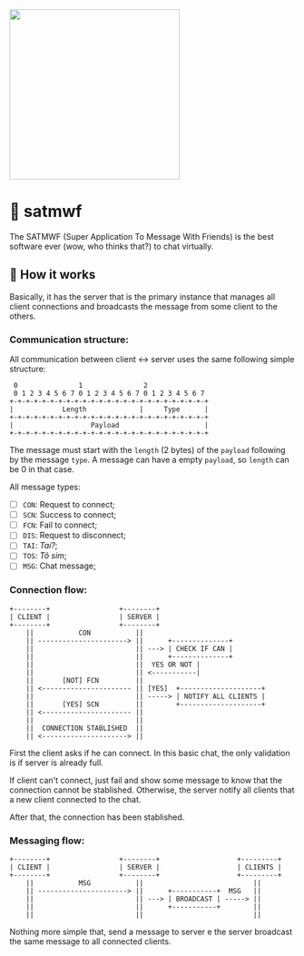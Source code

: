 <img src=".github/typing.gif" width="300">

# 🏮 satmwf

The SATMWF (Super Application To Message With Friends) is the best software ever 
(wow, who thinks that?) to chat virtually.

## 🏑 How it works

Basically, it has the server that is the primary instance that manages all client 
connections and broadcasts the message from some client to the others.

### Communication structure:

All communication between client <-> server uses the same following simple structure:

```
 0               1               2              
 0 1 2 3 4 5 6 7 0 1 2 3 4 5 6 7 0 1 2 3 4 5 6 7
+-+-+-+-+-+-+-+-+-+-+-+-+-+-+-+-+-+-+-+-+-+-+-+-+
|            Length             |     Type      |
+-+-+-+-+-+-+-+-+-+-+-+-+-+-+-+-+-+-+-+-+-+-+-+-+
|                   Payload                     |
+-+-+-+-+-+-+-+-+-+-+-+-+-+-+-+-+-+-+-+-+-+-+-+-+
```

The message must start with the `length` (2 bytes) of the `payload` following by 
the message `type`. A message can have a empty `payload`, so `length` can be 0 in 
that case.

All message types:

- [ ] `CON`: Request to connect;
- [ ] `SCN`: Success to connect;
- [ ] `FCN`: Fail to connect;
- [ ] `DIS`: Request to disconnect;
- [ ] `TAI`: _Taí?_;
- [ ] `TOS`: _Tô sim_;
- [ ] `MSG`: Chat message;

### Connection flow:

```
+--------+                 +--------+
| CLIENT |                 | SERVER |
+--------+                 +--------+
    ||           CON           ||
    || ----------------------> ||      +--------------+
    ||                         || ---> | CHECK IF CAN |
    ||                         ||      +--------------+
    ||                         ||  YES OR NOT |
    ||                         || <-----------|
    ||       [NOT] FCN         ||
    || <---------------------- || [YES]  +--------------------+
    ||                         || -----> | NOTIFY ALL CLIENTS |
    ||       [YES] SCN         ||        +--------------------+
    || <---------------------- ||
    ||                         ||
    ||  CONNECTION STABLISHED  ||
    || <---------------------> ||
```

First the client asks if he can connect. In this basic chat, the only validation 
is if server is already full. 

If client can't connect, just fail and show some message to know that the connection 
cannot be stablished. Otherwise, the server notify all clients that a new client 
connected to the chat.

After that, the connection has been stablished.

### Messaging flow:

```
+--------+                 +--------+                   +---------+
| CLIENT |                 | SERVER |                   | CLIENTS |
+--------+                 +--------+                   +---------+
    ||           MSG           ||                           ||
    || ----------------------> ||      +-----------+  MSG   ||
    ||                         || ---> | BROADCAST | -----> ||
    ||                         ||      +-----------+        ||
    ||                         ||                           ||
```

Nothing more simple that, send a message to server e the server broadcast the 
same message to all connected clients.